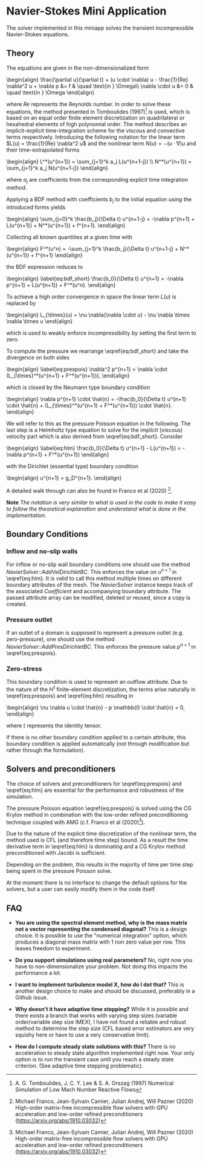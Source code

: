 # Navier-Stokes Mini Application

The solver implemented in this miniapp solves the transient incompressible
Navier-Stokes equations.

## Theory

The equations are given in the non-dimensionalized form

\begin{align}
    \frac{\partial u}{\partial t} + (u \cdot \nabla) u - \frac{1}{Re} \nabla^2 u + \nabla p &= f & \quad \text{in } \Omega\\\\
    \nabla \cdot u &= 0 & \quad \text{in } \Omega
\end{align}

where $Re$ represents the Reynolds number. In order to solve these equations,
the method presented in Tomboulides (1997)[^1] is used, which is based on an
equal order finite element discretization on quadrilateral or hexahedral
elements of high polynomial order. The method describes an implicit-explicit
time-integration scheme for the viscous and convective terms respectively.
Introducing the following notation for the linear term $L(u) = \frac{1}{Re}
\nabla^2 u$ and the nonlinear term $N(u) = -(u \cdot \nabla) u$ and their
time-extrapolated forms

\begin{align}
    L^\*(u^{n+1}) = \sum_{j=1}^k a_j L(u^{n+1-j}) \\\\
    N^\*(u^{n+1}) = \sum_{j=1}^k a_j N(u^{n+1-j})
\end{align}

where $a_j$ are coefficients from the corresponding explicit time integration
method.

Applying a BDF method with coefficients $b_j$ to the initial equation using the
introduced forms yields

\begin{align}
    \sum_{j=0}^k \frac{b_j}{\Delta t} u^{n+1-j} =
    -\nabla p^{n+1} + L(u^{n+1}) + N^\*(u^{n+1}) + f^{n+1}.
\end{align}

Collecting all known quantities at a given time with

\begin{align}
    F^\*(u^n) = -\sum_{j=1}^k \frac{b_j}{\Delta t} u^{n+1-j}
    + N^\*(u^{n+1}) + f^{n+1}
\end{align}

the BDF expression reduces to

\begin{align}
    \label{eq:bdf_short}
    \frac{b_0}{\Delta t} u^{n+1} = -\nabla p^{n+1} + L(u^{n+1}) + F^\*(u^n).
\end{align}

To achieve a high order convergence in space the linear term $L(u)$ is replaced
by

\begin{align}
    L_{\times}(u) = \nu \nabla(\nabla \cdot u) - \nu \nabla \times \nabla \times u
\end{align}

which is used to weakly enforce incompressibility by setting the first term to
zero.

To compute the pressure we rearrange \eqref{eq:bdf_short} and take the
divergence on both sides

\begin{align}
    \label{eq:prespois}
    \nabla^2 p^{n+1} = \nabla \cdot (L_{\times}^\*(u^{n+1} + F^\*(u^{n+1})),
\end{align}

which is closed by the Neumann type boundary condition

\begin{align}
    \nabla p^{n+1} \cdot \hat{n} = -\frac{b_0}{\Delta t} u^{n+1} \cdot \hat{n}
    + (L_{\times}^\*(u^{n+1} + F^\*(u^{n+1})) \cdot \hat{n}.
\end{align}

We will refer to this as the pressure Poisson equation in the following. The
last step is a Helmholtz type equation to solve for the implicit (viscous)
velocity part which is also derived from \eqref{eq:bdf_short}. Consider

\begin{align}
    \label{eq:hlm}
    \frac{b_0}{\Delta t} u^{n+1} - L(u^{n+1}) = -\nabla p^{n+1} + F^*(u^{n+1})
\end{align}

with the Dirichlet (essential type) boundary condition

\begin{align}
    u^{n+1} = g_D^{n+1}.
\end{align}

A detailed walk through can also be found in Franco et al (2020) [^2].

**Note** *The notation is very similar to what is used in the code to make it easy
to follow the theoretical explanation and understand what is done in the
implementation.*

[^1]: A. G. Tomboulides, J. C. Y. Lee & S. A. Orszag (1997) Numerical Simulation
of Low Mach Number Reactive Flows

[^2]: Michael Franco, Jean-Sylvain Camier, Julian Andrej, Will Pazner (2020)
High-order matrix-free incompressible flow solvers with GPU acceleration and
low-order refined preconditioners (https://arxiv.org/abs/1910.03032)

## Boundary Conditions

### Inflow and no-slip walls

For inflow or no-slip wall boundary conditions one should use the method
*NavierSolver::AddVelDirichletBC*. This enforces the value on $u^{n+1}$ in
\eqref{eq:hlm}. It is valid to call this method multiple times on different
boundary attributes of the mesh. The *NavierSolver* instance keeps track of the
associated *Coefficient* and accompanying boundary attribute. The passed
attribute array can be modified, deleted or reused, since a copy is created.

### Pressure outlet

If an outlet of a domain is supposed to represent a pressure outlet (e.g.
zero-pressure), one should use the method *NavierSolver::AddPresDirichletBC*.
This enforces the pressure value $p^{n+1}$ in \eqref{eq:prespois}.

### Zero-stress

This boundary condition is used to represent an outflow attribute. Due to the
nature of the $H^1$ finite-element discretization, the terms arise naturally in
\eqref{eq:prespois} and \eqref{eq:hlm} resulting in

\begin{align}
    \nu \nabla u \cdot \hat{n} - p \mathbb{I} \cdot \hat{n} = 0,
\end{align}

where $\mathbb{I}$ represents the identity tensor.

If there is no other boundary condition applied to a certain attribute, this
boundary condition is applied automatically (not through modification but rather
through the formulation).

## Solvers and preconditioners

The choice of solvers and preconditioners for \eqref{eq:prespois} and
\eqref{eq:hlm} are essential for the performance and robustness of the
simulation.

The pressure Poisson equation \eqref{eq:prespois} is solved using the CG Krylov
method in combination with the low-order refined preconditioning technique
coupled with AMG (c.f. Franco et al (2020)[^2]).

Due to the nature of the explicit time discretization of the nonlinear term, the
method used is CFL (and therefore time step) bound. As a result the time
derivative term in \eqref{eq:hlm} is dominating and a CG Krylov method
preconditioned with Jacobi is sufficient.

Depending on the problem, this results in the majority of time per time step
being spent in the pressure Poisson solve.

At the moment there is no interface to change the default options for the
solvers, but a user can easily modify them in the code itself.

## FAQ

- **You are using the spectral element method, why is the mass matrix not a
vector representing the condensed diagonal?** This is a design choice. It is
possible to use the "numerical integration" option, which produces a diagonal
mass matrix with 1 non zero value per row. This leaves freedom to experiment.

- **Do you support simulations using real parameters?** No, right now you have
 to non-dimensionalize your problem. Not doing this impacts the performance a
 lot.

- **I want to implement turbulence model X, how do I dot that?** This is another
 design choice to make and should be discussed, preferably in a Github issue.

- **Why doesn't it have adaptive time stepping?** While it is possible and there
exists a branch that works with varying step sizes (variable order/variable step
size IMEX), I have not found a reliable and robust method to determine the step
size (CFL based error estimators are very squishy here or have to use a very
conservative limit).

- **How do I compute steady state solutions with this?** There is no
 acceleration to steady state algorithm implemented right now. Your only option
 is to run the transient case until you reach a steady state criterion. (See
 adaptive time stepping problematic).

<script type="text/x-mathjax-config">MathJax.Hub.Config({TeX: {equationNumbers: {autoNumber: "all"}}, tex2jax: {inlineMath: [['$','$']]}});</script>
<script type="text/javascript" src="https://cdnjs.cloudflare.com/ajax/libs/mathjax/2.7.2/MathJax.js?config=TeX-AMS_HTML"></script>
